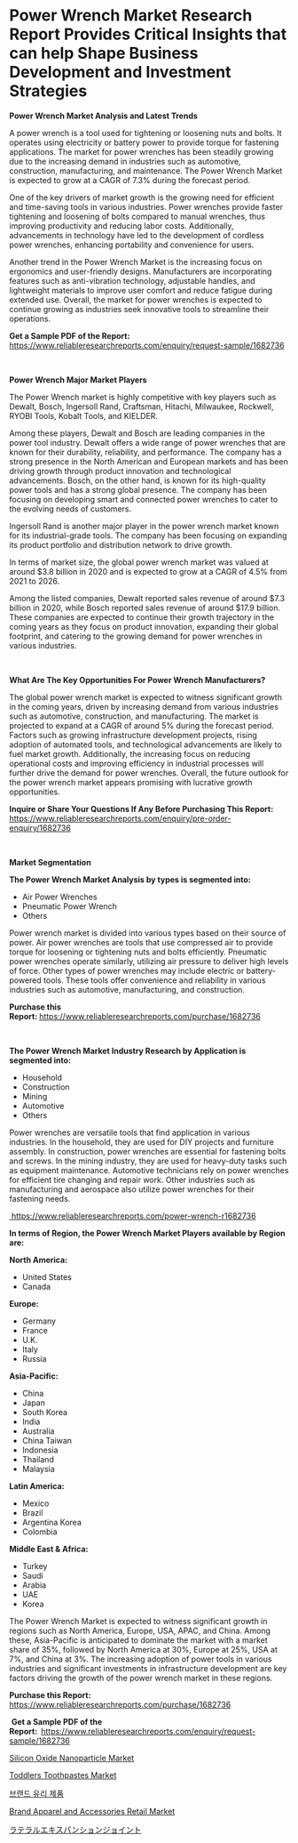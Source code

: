 <p><h1>Power Wrench Market Research Report Provides Critical Insights that can help Shape Business Development and Investment Strategies</h1></p><p><strong>Power Wrench Market Analysis and Latest Trends</strong></p>
<p><p>A power wrench is a tool used for tightening or loosening nuts and bolts. It operates using electricity or battery power to provide torque for fastening applications. The market for power wrenches has been steadily growing due to the increasing demand in industries such as automotive, construction, manufacturing, and maintenance. The Power Wrench Market is expected to grow at a CAGR of 7.3% during the forecast period.</p><p>One of the key drivers of market growth is the growing need for efficient and time-saving tools in various industries. Power wrenches provide faster tightening and loosening of bolts compared to manual wrenches, thus improving productivity and reducing labor costs. Additionally, advancements in technology have led to the development of cordless power wrenches, enhancing portability and convenience for users.</p><p>Another trend in the Power Wrench Market is the increasing focus on ergonomics and user-friendly designs. Manufacturers are incorporating features such as anti-vibration technology, adjustable handles, and lightweight materials to improve user comfort and reduce fatigue during extended use. Overall, the market for power wrenches is expected to continue growing as industries seek innovative tools to streamline their operations.</p></p>
<p><strong>Get a Sample PDF of the Report:&nbsp;</strong> <a href="https://www.reliableresearchreports.com/enquiry/request-sample/1682736">https://www.reliableresearchreports.com/enquiry/request-sample/1682736</a></p>
<p>&nbsp;</p>
<p><strong>Power Wrench Major Market Players</strong></p>
<p><p>The Power Wrench market is highly competitive with key players such as Dewalt, Bosch, Ingersoll Rand, Craftsman, Hitachi, Milwaukee, Rockwell, RYOBI Tools, Kobalt Tools, and KIELDER. </p><p>Among these players, Dewalt and Bosch are leading companies in the power tool industry. Dewalt offers a wide range of power wrenches that are known for their durability, reliability, and performance. The company has a strong presence in the North American and European markets and has been driving growth through product innovation and technological advancements. Bosch, on the other hand, is known for its high-quality power tools and has a strong global presence. The company has been focusing on developing smart and connected power wrenches to cater to the evolving needs of customers.</p><p>Ingersoll Rand is another major player in the power wrench market known for its industrial-grade tools. The company has been focusing on expanding its product portfolio and distribution network to drive growth. </p><p>In terms of market size, the global power wrench market was valued at around $3.8 billion in 2020 and is expected to grow at a CAGR of 4.5% from 2021 to 2026. </p><p>Among the listed companies, Dewalt reported sales revenue of around $7.3 billion in 2020, while Bosch reported sales revenue of around $17.9 billion. These companies are expected to continue their growth trajectory in the coming years as they focus on product innovation, expanding their global footprint, and catering to the growing demand for power wrenches in various industries.</p></p>
<p>&nbsp;</p>
<p><strong>What Are The Key Opportunities For Power Wrench Manufacturers?</strong></p>
<p><p>The global power wrench market is expected to witness significant growth in the coming years, driven by increasing demand from various industries such as automotive, construction, and manufacturing. The market is projected to expand at a CAGR of around 5% during the forecast period. Factors such as growing infrastructure development projects, rising adoption of automated tools, and technological advancements are likely to fuel market growth. Additionally, the increasing focus on reducing operational costs and improving efficiency in industrial processes will further drive the demand for power wrenches. Overall, the future outlook for the power wrench market appears promising with lucrative growth opportunities.</p></p>
<p><strong>Inquire or Share Your Questions If Any Before Purchasing This Report:</strong> <a href="https://www.reliableresearchreports.com/enquiry/pre-order-enquiry/1682736">https://www.reliableresearchreports.com/enquiry/pre-order-enquiry/1682736</a></p>
<p>&nbsp;</p>
<p><strong>Market Segmentation</strong></p>
<p><strong>The Power Wrench Market Analysis by types is segmented into:</strong></p>
<p><ul><li>Air Power Wrenches</li><li>Pneumatic Power Wrench</li><li>Others</li></ul></p>
<p><p>Power wrench market is divided into various types based on their source of power. Air power wrenches are tools that use compressed air to provide torque for loosening or tightening nuts and bolts efficiently. Pneumatic power wrenches operate similarly, utilizing air pressure to deliver high levels of force. Other types of power wrenches may include electric or battery-powered tools. These tools offer convenience and reliability in various industries such as automotive, manufacturing, and construction.</p></p>
<p><strong>Purchase this Report:&nbsp;</strong><a href="https://www.reliableresearchreports.com/purchase/1682736">https://www.reliableresearchreports.com/purchase/1682736</a></p>
<p>&nbsp;</p>
<p><strong>The Power Wrench Market Industry Research by Application is segmented into:</strong></p>
<p><ul><li>Household</li><li>Construction</li><li>Mining</li><li>Automotive</li><li>Others</li></ul></p>
<p><p>Power wrenches are versatile tools that find application in various industries. In the household, they are used for DIY projects and furniture assembly. In construction, power wrenches are essential for fastening bolts and screws. In the mining industry, they are used for heavy-duty tasks such as equipment maintenance. Automotive technicians rely on power wrenches for efficient tire changing and repair work. Other industries such as manufacturing and aerospace also utilize power wrenches for their fastening needs.</p></p>
<p><a href="https://www.reliableresearchreports.com/power-wrench-r1682736">&nbsp;https://www.reliableresearchreports.com/power-wrench-r1682736</a></p>
<p><strong>In terms of Region, the Power Wrench Market Players available by Region are:</strong></p>
<p>
    <p> <strong> North America: </strong>
        <ul>
            <li>United States</li>
            <li>Canada</li>
        </ul>
        </p> 
    <p> <strong> Europe: </strong>
        <ul>
            <li>Germany</li>
            <li>France</li>
            <li>U.K.</li>
            <li>Italy</li>
            <li>Russia</li>
        </ul>
        </p> 
    <p> <strong> Asia-Pacific: </strong>
        <ul>
            <li>China</li>
            <li>Japan</li>
            <li>South Korea</li>
            <li>India</li>
            <li>Australia</li>
            <li>China Taiwan</li>
            <li>Indonesia</li>
            <li>Thailand</li>
            <li>Malaysia</li>
        </ul>
        </p> 
    <p> <strong> Latin America: </strong>
        <ul>
            <li>Mexico</li>
            <li>Brazil</li>
            <li>Argentina Korea</li>
            <li>Colombia</li>
        </ul>
        </p> 
    <p> <strong> Middle East & Africa: </strong>
        <ul>
            <li>Turkey</li>
            <li>Saudi</li>
            <li>Arabia</li>
            <li>UAE</li>
            <li>Korea</li>
        </ul>
    </p>
    </p>
<p><p>The Power Wrench Market is expected to witness significant growth in regions such as North America, Europe, USA, APAC, and China. Among these, Asia-Pacific is anticipated to dominate the market with a market share of 35%, followed by North America at 30%, Europe at 25%, USA at 7%, and China at 3%. The increasing adoption of power tools in various industries and significant investments in infrastructure development are key factors driving the growth of the power wrench market in these regions.</p></p>
<p><strong>Purchase this Report: </strong><a href="https://www.reliableresearchreports.com/purchase/1682736">https://www.reliableresearchreports.com/purchase/1682736</a></p>
<p>&nbsp;<strong>Get a Sample PDF of the Report:&nbsp;&nbsp;</strong><a href="https://www.reliableresearchreports.com/enquiry/request-sample/1682736">https://www.reliableresearchreports.com/enquiry/request-sample/1682736</a></p>
<p><strong></strong></p>
<p><p><a href="https://issuu.com/reportprime-2/docs/silicon-oxide-nanoparticle-market-size-2030.pptx">Silicon Oxide Nanoparticle Market</a></p><p><a href="https://www.linkedin.com/pulse/toddlers-toothpastes-market-size-outlook-forecast-2024-2031-tpi5c?trackingId=tvi%2FJ%2F1WsXo%2BBFzA1mvYYw%3D%3D">Toddlers Toothpastes Market</a></p><p><a href="https://github.com/darrellockm3ytan895656/Market-Research-Report-List-1/blob/main/577419628353.md">브랜드 유리 제품</a></p><p><a href="https://www.linkedin.com/pulse/brand-apparel-accessories-retail-market-size-trends-complete-industry-wwynf?trackingId=2gS11vzSmMWmqECAPukyIg%3D%3D">Brand Apparel and Accessories Retail Market</a></p><p><a href="https://github.com/ReganWisoky2023/Market-Research-Report-List-1/blob/main/272054930965.md">ラテラルエキスパンションジョイント</a></p></p>